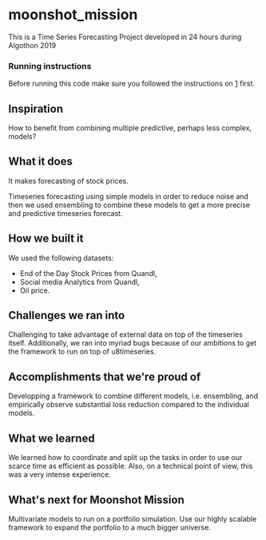 # moonshot_mission
This is a Time Series Forecasting Project developed in 24 hours during Algothon 2019


### Running instructions
Before running this code make sure you followed the instructions on [1] first.

[1]: https://github.com/unit8co/u8timeseries-viscon


## Inspiration
How to benefit from combining multiple predictive, perhaps less complex, models?

## What it does
It makes forecasting of stock prices.

Timeseries forecasting using simple models in order to reduce noise and then we used ensembling to combine these models to get a more precise and predictive timeseries forecast.

## How we built it
We used the following datasets:
- End of the Day Stock Prices from Quandl,
- Social media Analytics from Quandl,
- Oil price.

## Challenges we ran into
Challenging to take advantage of external data on top of the timeseries itself. Additionally, we ran into myriad bugs because of our ambitions to get the framework to run on top of u8timeseries.

## Accomplishments that we're proud of
Developping a framework to combine different models, i.e. ensembling, and empirically observe substantial loss reduction compared to the individual models.

## What we learned
We learned how to coordinate and split up the tasks in order to use our scarce time as efficient as possible. Also, on a technical point of view, this was a very intense experience. 

## What's next for Moonshot Mission
Multivariate models to run on a portfolio simulation. Use our highly scalable framework to expand the portfolio to a much bigger universe.
